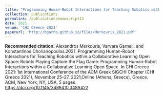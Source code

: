 ```yaml
---
title: "Programming Human-Robot Interactions for Teaching Robotics within a Collaborative Learning Open Space: Robots Playing Capture the Flag Game - Programming Human-Robot Interactions within a Collaborative Learning Open Space"
collection: publications
permalink: /publication/manuscript13
date: 2021
venue: 'CHI Greece 2021'
paperurl: 'http://bgarnb.github.io/files/Merkouris_2021.pdf'
---
```


<b> Recommended citation:</b> Alexandros Merkouris, Varvara Garneli, and Konstantinos Chorianopoulos.2021. Programming Human-Robot Interactions for Teaching Robotics within a Collaborative Learning Open Space: Robots Playing Capture the Flag Game: Programming Human-Robot Interactions within a Collaborative Learning Open Space. In CHI Greece 2021: 1st International Conference of the ACM Greek SIGCHI Chapter (CHI Greece 2021), November 25–27, 2021,Online (Athens, Greece), Greece. ACM, New York, NY, USA, 5 pages. https://doi.org/10.1145/3489410.3489422
